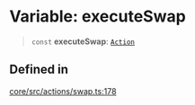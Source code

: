 # Variable: executeSwap

> `const` **executeSwap**: [`Action`](../interfaces/Action.md)

## Defined in

[core/src/actions/swap.ts:178](https://github.com/ai16z/eliza/blob/c537cb3e848b54fcb914d8ef84924fa5fdeaec66/core/src/actions/swap.ts#L178)
